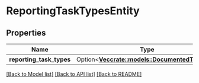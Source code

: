 # ReportingTaskTypesEntity

## Properties

Name | Type | Description | Notes
------------ | ------------- | ------------- | -------------
**reporting_task_types** | Option<[**Vec<crate::models::DocumentedTypeDto>**](DocumentedTypeDTO.md)> |  | [optional]

[[Back to Model list]](../README.md#documentation-for-models) [[Back to API list]](../README.md#documentation-for-api-endpoints) [[Back to README]](../README.md)


